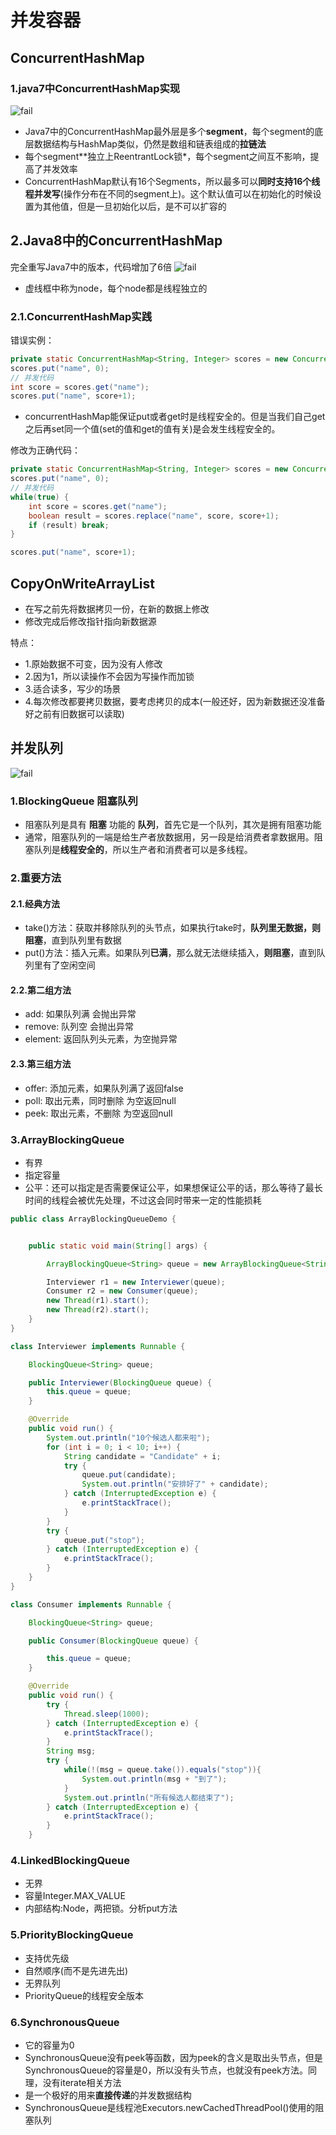 # 并发容器

## ConcurrentHashMap

### 1.java7中ConcurrentHashMap实现
![fail](img/10.1.png)

- Java7中的ConcurrentHashMap最外层是多个**segment**，每个segment的底层数据结构与HashMap类似，仍然是数组和链表组成的**拉链法**
- 每个segment**独立上ReentrantLock锁*，每个segment之间互不影响，提高了并发效率
- ConcurrentHashMap默认有16个Segments，所以最多可以**同时支持16个线程并发写**(操作分布在不同的segment上)。这个默认值可以在初始化的时候设置为其他值，但是一旦初始化以后，是不可以扩容的

## 2.Java8中的ConcurrentHashMap
完全重写Java7中的版本，代码增加了6倍
![fail](img/10.2.png)
- 虚线框中称为node，每个node都是线程独立的

### 2.1.ConcurrentHashMap实践
错误实例：
```java
private static ConcurrentHashMap<String, Integer> scores = new ConcurrentHashMap<String, Integer>();
scores.put("name", 0);
// 并发代码
int score = scores.get("name");
scores.put("name", score+1);
```

- concurrentHashMap能保证put或者get时是线程安全的。但是当我们自己get之后再set同一个值(set的值和get的值有关)是会发生线程安全的。

修改为正确代码：
```java
private static ConcurrentHashMap<String, Integer> scores = new ConcurrentHashMap<String, Integer>();
scores.put("name", 0);
// 并发代码
while(true) {
    int score = scores.get("name");
    boolean result = scores.replace("name", score, score+1);
    if (result) break;
}

scores.put("name", score+1);
```


## CopyOnWriteArrayList
- 在写之前先将数据拷贝一份，在新的数据上修改
- 修改完成后修改指针指向新数据源

特点：
- 1.原始数据不可变，因为没有人修改
- 2.因为1，所以读操作不会因为写操作而加锁
- 3.适合读多，写少的场景
- 4.每次修改都要拷贝数据，要考虑拷贝的成本(一般还好，因为新数据还没准备好之前有旧数据可以读取)


## 并发队列
![fail](img/10.3.png)

### 1.BlockingQueue 阻塞队列
- 阻塞队列是具有 **阻塞** 功能的 **队列**，首先它是一个队列，其次是拥有阻塞功能
- 通常，阻塞队列的一端是给生产者放数据用，另一段是给消费者拿数据用。阻塞队列是**线程安全的**，所以生产者和消费者可以是多线程。

### 2.重要方法
#### 2.1.经典方法
- take()方法：获取并移除队列的头节点，如果执行take时，**队列里无数据，则阻塞**，直到队列里有数据
- put()方法：插入元素。如果队列**已满**，那么就无法继续插入，**则阻塞**，直到队列里有了空闲空间

#### 2.2.第二组方法
- add: 如果队列满 会抛出异常
- remove: 队列空 会抛出异常
- element: 返回队列头元素，为空抛异常

#### 2.3.第三组方法
- offer: 添加元素，如果队列满了返回false
- poll: 取出元素，同时删除 为空返回null
- peek: 取出元素，不删除 为空返回null

### 3.ArrayBlockingQueue
- 有界
- 指定容量
- 公平：还可以指定是否需要保证公平，如果想保证公平的话，那么等待了最长时间的线程会被优先处理，不过这会同时带来一定的性能损耗

```java
public class ArrayBlockingQueueDemo {


    public static void main(String[] args) {

        ArrayBlockingQueue<String> queue = new ArrayBlockingQueue<String>(3);

        Interviewer r1 = new Interviewer(queue);
        Consumer r2 = new Consumer(queue);
        new Thread(r1).start();
        new Thread(r2).start();
    }
}

class Interviewer implements Runnable {

    BlockingQueue<String> queue;

    public Interviewer(BlockingQueue queue) {
        this.queue = queue;
    }

    @Override
    public void run() {
        System.out.println("10个候选人都来啦");
        for (int i = 0; i < 10; i++) {
            String candidate = "Candidate" + i;
            try {
                queue.put(candidate);
                System.out.println("安排好了" + candidate);
            } catch (InterruptedException e) {
                e.printStackTrace();
            }
        }
        try {
            queue.put("stop");
        } catch (InterruptedException e) {
            e.printStackTrace();
        }
    }
}

class Consumer implements Runnable {

    BlockingQueue<String> queue;

    public Consumer(BlockingQueue queue) {

        this.queue = queue;
    }

    @Override
    public void run() {
        try {
            Thread.sleep(1000);
        } catch (InterruptedException e) {
            e.printStackTrace();
        }
        String msg;
        try {
            while(!(msg = queue.take()).equals("stop")){
                System.out.println(msg + "到了");
            }
            System.out.println("所有候选人都结束了");
        } catch (InterruptedException e) {
            e.printStackTrace();
        }
    }
```

### 4.LinkedBlockingQueue
- 无界
- 容量Integer.MAX_VALUE
- 内部结构:Node，两把锁。分析put方法

### 5.PriorityBlockingQueue
- 支持优先级
- 自然顺序(而不是先进先出)
- 无界队列
- PriorityQueue的线程安全版本

### 6.SynchronousQueue
- 它的容量为0
- SynchronousQueue没有peek等函数，因为peek的含义是取出头节点，但是SynchronousQueue的容量是0，所以没有头节点，也就没有peek方法。同理，没有iterate相关方法
- 是一个极好的用来**直接传递**的并发数据结构
- SynchronousQueue是线程池Executors.newCachedThreadPool()使用的阻塞队列